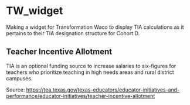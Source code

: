 # TW_widget
Making a widget for Transformation Waco to display TIA calculations as it pertains to their TIA designation structure for Cohort D.

## Teacher Incentive Allotment
TIA is an optional funding source to increase salaries to six-figures for teachers who prioritize teaching in high needs areas and rural district campuses.

Source: https://tea.texas.gov/texas-educators/educator-initiatives-and-performance/educator-initiatives/teacher-incentive-allotment

